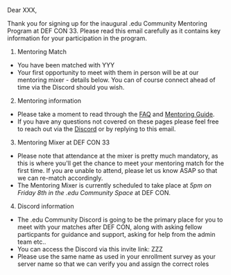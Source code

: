 Dear XXX,

Thank you for signing up for the inaugural .edu Community Mentoring Program at DEF CON 33. Please read this email carefully as it contains key information for your participation in the program.

1. Mentoring Match
  - You have been matched with YYY
  - Your first opportunity to meet with them in person will be at our mentoring mixer - details below. You can of course connect ahead of time via the Discord should you wish.

2. Mentoring information
  - Please take a moment to read through the [FAQ](https://symph0nic.github.io/FAQ.html) and [Mentoring Guide](https://symph0nic.github.io/guide.html).
  - If you have any questions not covered on these pages please feel free to reach out via the [Discord](ZZZ) or by replying to this email.

3. Mentoring Mixer at DEF CON 33
  - Please note that attendance at the mixer is pretty much mandatory, as this is where you'll get the chance to meet your mentoring match for the first time. If you are unable to attend, please let us know ASAP so that we can re-match accordingly.
  - The Mentoring Mixer is currently scheduled to take place at *5pm on Friday 8th in the .edu Community Space* at DEF CON. 

4. Discord information
  - The .edu Community Discord is going to be the primary place for you to meet with your matches after DEF CON, along with asking fellow particpants for guidance and support, asking for help from the admin team etc..
  - You can access the Discord via this invite link: ZZZ
  - Please use the same name as used in your enrollment survey as your server name so that we can verify you and assign the correct roles

